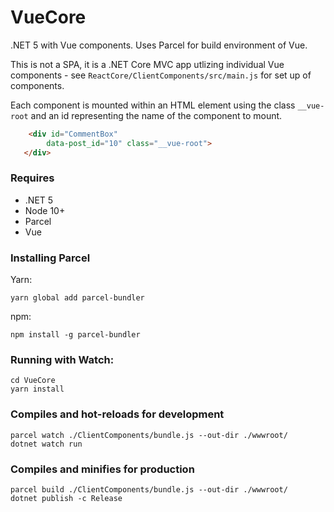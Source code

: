 # VueCore

.NET 5 with Vue components. Uses Parcel for build environment of Vue. 

This is not a SPA, it is a .NET Core MVC app utlizing individual Vue components - see ```ReactCore/ClientComponents/src/main.js``` for set up of components. 

Each component is mounted within an HTML element using the class `__vue-root` and an id representing the name of the component to mount.

```HTML
    <div id="CommentBox" 
        data-post_id="10" class="__vue-root">
   </div>

```

### Requires
* .NET 5
* Node 10+
* Parcel
* Vue 


### Installing Parcel
Yarn:

```yarn global add parcel-bundler```

npm:

```npm install -g parcel-bundler```


### Running with Watch:

```
cd VueCore
yarn install
```

### Compiles and hot-reloads for development
```
parcel watch ./ClientComponents/bundle.js --out-dir ./wwwroot/
dotnet watch run
```

### Compiles and minifies for production
```
parcel build ./ClientComponents/bundle.js --out-dir ./wwwroot/
dotnet publish -c Release
```

